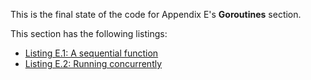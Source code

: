 
This is the final state of the code for Appendix E's **Goroutines** section.

This section has the following listings:

- [Listing E.1: A sequential function](../../all-listings/ae-concurrent-programming/01-a-sequential-function.md)
- [Listing E.2: Running concurrently](../../all-listings/ae-concurrent-programming/02-running-concurrently.md)
